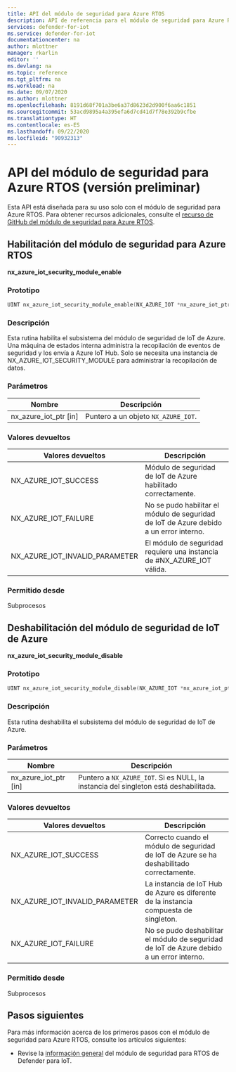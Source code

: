 ```yaml
---
title: API del módulo de seguridad para Azure RTOS
description: API de referencia para el módulo de seguridad para Azure RTOS.
services: defender-for-iot
ms.service: defender-for-iot
documentationcenter: na
author: mlottner
manager: rkarlin
editor: ''
ms.devlang: na
ms.topic: reference
ms.tgt_pltfrm: na
ms.workload: na
ms.date: 09/07/2020
ms.author: mlottner
ms.openlocfilehash: 8191d68f701a3be6a37d8623d2d900f6aa6c1851
ms.sourcegitcommit: 53acd9895a4a395efa6d7cd41d7f78e392b9cfbe
ms.translationtype: HT
ms.contentlocale: es-ES
ms.lasthandoff: 09/22/2020
ms.locfileid: "90932313"
---
```

# <a name="security-module-for-azure-rtos-api-preview"></a>API del módulo de seguridad para Azure RTOS (versión preliminar)

Esta API está diseñada para su uso solo con el módulo de seguridad para Azure RTOS. Para obtener recursos adicionales, consulte el [recurso de GitHub del módulo de seguridad para Azure RTOS](https://github.com/azure-rtos/azure-iot-preview/releases). 

## <a name="enable-security-module-for-azure-rtos"></a>Habilitación del módulo de seguridad para Azure RTOS

**nx_azure_iot_security_module_enable**

### <a name="prototype"></a>Prototipo

```c
UINT nx_azure_iot_security_module_enable(NX_AZURE_IOT *nx_azure_iot_ptr);
```

### <a name="description"></a>Descripción

Esta rutina habilita el subsistema del módulo de seguridad de IoT de Azure. Una máquina de estados interna administra la recopilación de eventos de seguridad y los envía a Azure IoT Hub. Solo se necesita una instancia de NX_AZURE_IOT_SECURITY_MODULE para administrar la recopilación de datos.

### <a name="parameters"></a>Parámetros

| Nombre | Descripción |
|---------|---------|
| nx_azure_iot_ptr  [in]    | Puntero a un objeto `NX_AZURE_IOT`.  |

### <a name="return-values"></a>Valores devueltos

|Valores devueltos  |Descripción |
|---------|---------|
|NX_AZURE_IOT_SUCCESS|   Módulo de seguridad de IoT de Azure habilitado correctamente.     |
|NX_AZURE_IOT_FAILURE   |  No se pudo habilitar el módulo de seguridad de IoT de Azure debido a un error interno.    |
|NX_AZURE_IOT_INVALID_PARAMETER   |  El módulo de seguridad requiere una instancia de #NX_AZURE_IOT válida.      |

### <a name="allowed-from"></a>Permitido desde

Subprocesos

## <a name="disable-azure-iot-security-module"></a>Deshabilitación del módulo de seguridad de IoT de Azure

**nx_azure_iot_security_module_disable**


### <a name="prototype"></a>Prototipo

```c
UINT nx_azure_iot_security_module_disable(NX_AZURE_IOT *nx_azure_iot_ptr);
```

### <a name="description"></a>Descripción

Esta rutina deshabilita el subsistema del módulo de seguridad de IoT de Azure.

### <a name="parameters"></a>Parámetros

| Nombre | Descripción |
|---------|---------|
| nx_azure_iot_ptr  [in]    | Puntero a `NX_AZURE_IOT`. Si es NULL, la instancia del singleton está deshabilitada. |

### <a name="return-values"></a>Valores devueltos

|Valores devueltos  |Descripción |
|---------|---------|
|NX_AZURE_IOT_SUCCESS     |   Correcto cuando el módulo de seguridad de IoT de Azure se ha deshabilitado correctamente.      |
|NX_AZURE_IOT_INVALID_PARAMETER   |  La instancia de IoT Hub de Azure es diferente de la instancia compuesta de singleton.       |
|NX_AZURE_IOT_FAILURE    |  No se pudo deshabilitar el módulo de seguridad de IoT de Azure debido a un error interno.       |

### <a name="allowed-from"></a>Permitido desde

Subprocesos


## <a name="next-steps"></a>Pasos siguientes

Para más información acerca de los primeros pasos con el módulo de seguridad para Azure RTOS, consulte los artículos siguientes:

- Revise la [información general](iot-security-azure-rtos.md) del módulo de seguridad para RTOS de Defender para IoT.